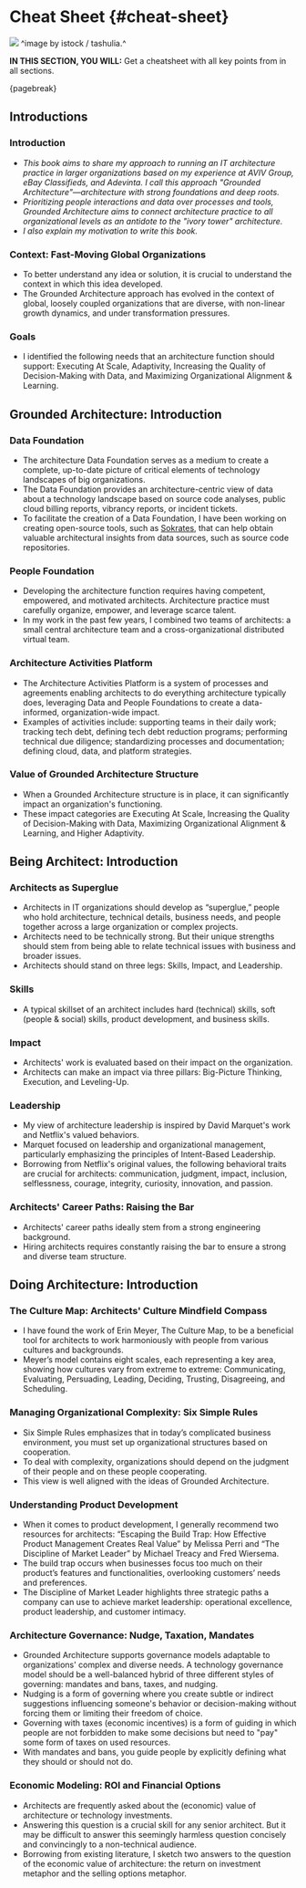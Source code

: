 

# Cheat Sheet {#cheat-sheet}

![](assets/images/arch/iStock-1182643171.jpg)
^image by istock / tashulia.^

**IN THIS SECTION, YOU WILL:** Get a cheatsheet with all key points from in all sections.

{pagebreak}

## Introductions

### Introduction
* *This book aims to share my approach to running an IT architecture practice in larger organizations based on my experience at AVIV Group, eBay Classifieds, and Adevinta. I call this approach "Grounded Architecture"—architecture with strong foundations and deep roots.*
* *Prioritizing people interactions and data over processes and tools, Grounded Architecture aims to connect architecture practice to all organizational levels as an antidote to the "ivory tower" architecture.*
* *I also explain my motivation to write this book.*

### Context: Fast-Moving Global Organizations
* To better understand any idea or solution, it is crucial to understand the context in which this idea developed. 
* The Grounded Architecture approach has evolved in the context of global, loosely coupled organizations that are diverse, with non-linear growth dynamics, and under transformation pressures. 

### Goals
* I identified the following needs that an architecture function should support: Executing At Scale, Adaptivity, Increasing the Quality of Decision-Making with Data, and Maximizing Organizational Alignment & Learning.

## Grounded Architecture: Introduction

### Data Foundation
* The architecture Data Foundation serves as a medium to create a complete, up-to-date picture of critical elements of technology landscapes of big organizations. 
* The Data Foundation provides an architecture-centric view of data about a technology landscape based on source code analyses, public cloud billing reports, vibrancy reports, or incident tickets.
* To facilitate the creation of a Data Foundation, I have been working on creating open-source tools, such as [Sokrates](https://sokrates.dev), that can help obtain valuable architectural insights from data sources, such as source code repositories.

### People Foundation
* Developing the architecture function requires having competent, empowered, and motivated architects. Architecture practice must carefully organize, empower, and leverage scarce talent.
* In my work in the past few years, I combined two teams of architects: a small central architecture team and a cross-organizational distributed virtual team.

### Architecture Activities Platform
* The Architecture Activities Platform is a system of processes and agreements enabling architects to do everything architecture typically does, leveraging Data and People Foundations to create a data-informed, organization-wide impact.
* Examples of activities include: supporting teams in their daily work; tracking tech debt, defining tech debt reduction programs; performing technical due diligence; standardizing processes and documentation; defining cloud, data, and platform strategies.

### Value of Grounded Architecture Structure
* When a Grounded Architecture structure is in place, it can significantly impact an organization's functioning.
* These impact categories are Executing At Scale, Increasing the Quality of Decision-Making with Data, Maximizing Organizational Alignment & Learning, and Higher Adaptivity.

## Being Architect: Introduction

### Architects as Superglue
* Architects in IT organizations should develop as “superglue,” people who hold architecture, technical details, business needs, and people together across a large organization or complex projects.
* Architects need to be technically strong. But their unique strengths should stem from being able to relate technical issues with business and broader issues.
* Architects should stand on three legs: Skills, Impact, and Leadership.

### Skills
* A typical skillset of an architect includes hard (technical) skills, soft (people & social) skills, product development, and business skills.

### Impact
* Architects' work is evaluated based on their impact on the organization. 
* Architects can make an impact via three pillars: Big-Picture Thinking, Execution, and Leveling-Up.

### Leadership
* My view of architecture leadership is inspired by David Marquet's work and Netflix's valued behaviors.
* Marquet focused on leadership and organizational management, particularly emphasizing the principles of Intent-Based Leadership.
* Borrowing from Netflix's original values, the following behavioral traits are crucial for architects: communication, judgment, impact, inclusion, selflessness, courage, integrity, curiosity, innovation, and passion.

### Architects' Career Paths: Raising the Bar
* Architects' career paths ideally stem from a strong engineering background.
* Hiring architects requires constantly raising the bar to ensure a strong and diverse team structure.  

## Doing Architecture: Introduction

### The Culture Map: Architects' Culture Mindfield Compass
* I have found the work of Erin Meyer, The Culture Map, to be a beneficial tool for architects to work harmoniously with people from various cultures and backgrounds.
* Meyer’s model contains eight scales, each representing a key area, showing how cultures vary from extreme to extreme: Communicating, Evaluating, Persuading, Leading, Deciding, Trusting, Disagreeing, and Scheduling.

### Managing Organizational Complexity: Six Simple Rules
* Six Simple Rules emphasizes that in today’s complicated business environment, you must set up organizational structures based on cooperation. 
* To deal with complexity, organizations should depend on the judgment of their people and on these people cooperating. 
* This view is well aligned with the ideas of Grounded Architecture.

### Understanding Product Development
* When it comes to product development, I generally recommend two resources for architects: “Escaping the Build Trap: How Effective Product Management Creates Real Value” by Melissa Perri and “The Discipline of Market Leader” by Michael Treacy and Fred Wiersema. 
* The build trap occurs when businesses focus too much on their product’s features and functionalities, overlooking customers’ needs and preferences.
* The Discipline of Market Leader highlights three strategic paths a company can use to achieve market leadership: operational excellence, product leadership, and customer intimacy. 

### Architecture Governance: Nudge, Taxation, Mandates
* Grounded Architecture supports governance models adaptable to organizations' complex and diverse needs. A technology governance model should be a well-balanced hybrid of three different styles of governing: mandates and bans, taxes, and nudging.
* Nudging is a form of governing where you create subtle or indirect suggestions influencing someone's behavior or decision-making without forcing them or limiting their freedom of choice.
* Governing with taxes (economic incentives) is a form of guiding in which people are not forbidden to make some decisions but need to "pay" some form of taxes on used resources.
* With mandates and bans, you guide people by explicitly defining what they should or should not do.

### Economic Modeling: ROI and Financial Options
* Architects are frequently asked about the (economic) value of architecture or technology investments.
* Answering this question is a crucial skill for any senior architect. But it may be difficult to answer this seemingly harmless question concisely and convincingly to a non-technical audience.
* Borrowing from existing literature, I sketch two answers to the question of the economic value of architecture: the return on investment metaphor and the selling options metaphor.


